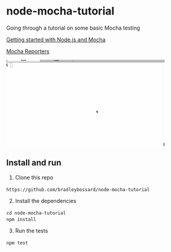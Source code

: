 # node-mocha-tutorial
Going through a tutorial on some basic Mocha testing

[Getting started with Node.js and Mocha](https://semaphoreci.com/community/tutorials/getting-started-with-node-js-and-mocha)

[Mocha Reporters](http://mochajs.org/#reporters)

![Demo](./node-mocha-run-server-run-tests-scaled.gif)


## Install and run

1.  Clone this repo

  `https://github.com/bradleybossard/node-mocha-tutorial`

2.  Install the dependencies

  `cd node-mocha-tutorial`  
  `npm install`

3.  Run the tests

  `npm test`
